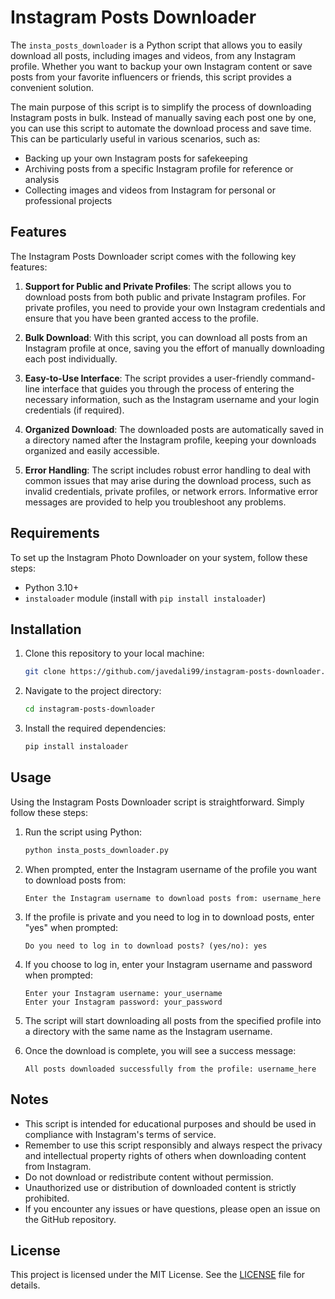 # Instagram Posts Downloader

The `insta_posts_downloader` is a Python script that allows you to easily download all posts, including images and videos, from any Instagram profile. Whether you want to backup your own Instagram content or save posts from your favorite influencers or friends, this script provides a convenient solution.

The main purpose of this script is to simplify the process of downloading Instagram posts in bulk. Instead of manually saving each post one by one, you can use this script to automate the download process and save time. This can be particularly useful in various scenarios, such as:

- Backing up your own Instagram posts for safekeeping
- Archiving posts from a specific Instagram profile for reference or analysis
- Collecting images and videos from Instagram for personal or professional projects

## Features

The Instagram Posts Downloader script comes with the following key features:

1. **Support for Public and Private Profiles**: The script allows you to download posts from both public and private Instagram profiles. For private profiles, you need to provide your own Instagram credentials and ensure that you have been granted access to the profile.

2. **Bulk Download**: With this script, you can download all posts from an Instagram profile at once, saving you the effort of manually downloading each post individually.

3. **Easy-to-Use Interface**: The script provides a user-friendly command-line interface that guides you through the process of entering the necessary information, such as the Instagram username and your login credentials (if required).

4. **Organized Download**: The downloaded posts are automatically saved in a directory named after the Instagram profile, keeping your downloads organized and easily accessible.

5. **Error Handling**: The script includes robust error handling to deal with common issues that may arise during the download process, such as invalid credentials, private profiles, or network errors. Informative error messages are provided to help you troubleshoot any problems.


## Requirements

To set up the Instagram Photo Downloader on your system, follow these steps:

- Python 3.10+
- `instaloader` module (install with `pip install instaloader`)

## Installation

1. Clone this repository to your local machine:

   ```bash
   git clone https://github.com/javedali99/instagram-posts-downloader.git
   ```

2. Navigate to the project directory:

   ```bash
   cd instagram-posts-downloader
   ```

3. Install the required dependencies:

   ```bash
   pip install instaloader
   ```

## Usage

Using the Instagram Posts Downloader script is straightforward. Simply follow these steps:

1. Run the script using Python:

   ```bash
   python insta_posts_downloader.py
   ```

2. When prompted, enter the Instagram username of the profile you want to download posts from:

   ```
   Enter the Instagram username to download posts from: username_here
   ```

3. If the profile is private and you need to log in to download posts, enter "yes" when prompted:

   ```
   Do you need to log in to download posts? (yes/no): yes
   ```

4. If you choose to log in, enter your Instagram username and password when prompted:

   ```
   Enter your Instagram username: your_username
   Enter your Instagram password: your_password
   ```

5. The script will start downloading all posts from the specified profile into a directory with the same name as the Instagram username.

6. Once the download is complete, you will see a success message:

   ```
   All posts downloaded successfully from the profile: username_here
   ```

## Notes

- This script is intended for educational purposes and should be used in compliance with Instagram's terms of service.
- Remember to use this script responsibly and always respect the privacy and intellectual property rights of others when downloading content from Instagram.
- Do not download or redistribute content without permission.
- Unauthorized use or distribution of downloaded content is strictly prohibited.
- If you encounter any issues or have questions, please open an issue on the GitHub repository.


## License

This project is licensed under the MIT License. See the [LICENSE](LICENSE) file for details.

<!--
## Citations:
> Ali, J. (2024). Instagram posts downloader [Computer software]. GitHub. https://github.com/javedali99/instagram-posts-downloader
-->
